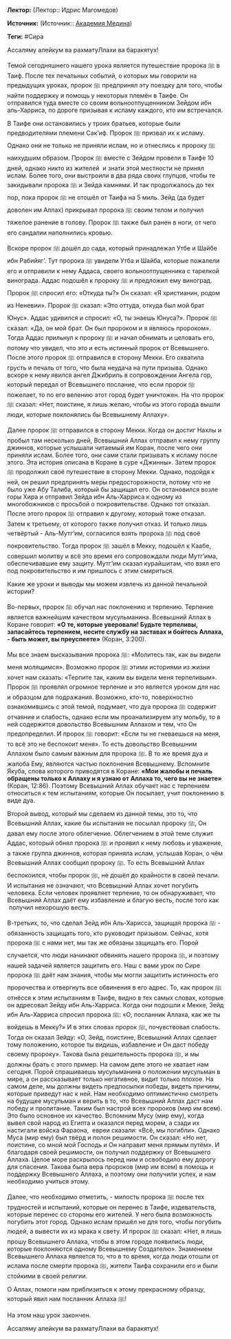 **Лектор:** (Лектор:: Идрис Магомедов)

**Источник:** (Источник:: [Академия Медина](https://web.medinaschool.org/school/))

**Теги:** #Сира

Ассаляму алейкум ва рахматуЛлахи ва баракятух!


Темой сегодняшнего нашего урока является путешествие пророка ﷺ в Таиф. После тех печальных событий, о которых мы говорили на предыдущих уроках, пророк ﷺ предпринял эту поездку для того, чтобы найти поддержку и помощь у некоторых племён в Таифе. Он отправился туда вместе со своим вольноотпущенником Зейдом ибн аль-Харриса, по дороге призывая к исламу каждого, кто им встречался.


В Таифе они остановились у троих братьев, которые были предводителями племени Сак’иф. Пророк ﷺ призвал их к исламу. Однако они не только не приняли ислам, но и отнеслись к пророку ﷺ наихудшим образом. Пророк ﷺ вместе с Зейдом провели в Таифе 10 дней, однако никто из жителей  и знати этой местности не принял ислам. Более того, они выстроили в два ряда своих глупцов, чтобы те закидывали пророка ﷺ и Зейда камнями. И так продолжалось до тех пор, пока пророк ﷺ не отошёл от Таифа на 5 миль. Зейд (да будет доволен им Аллах) прикрывал пророка ﷺ своим телом и получил тяжелое ранение в голову. Пророк ﷺ также был ранен в ноги, от чего его сандалии наполнились кровью.


Вскоре пророк ﷺ дошёл до сада, который принадлежал Утбе и Шайбе ибн Рабийяг’. Тут пророка ﷺ увидели Утба и Шайба, которые пожалели его и отправили к нему Аддаса, своего вольноотпущенника с тарелкой винограда. Аддас подошёл к пророку ﷺ и предложил ему виноград. Пророк ﷺ спросил его: «Откуда ты?» Он сказал: «Я христианин, родом из Неневии». Пророк ﷺ сказал: «Это оттуда, откуда был мой брат Юнус». Аддас удивился и спросил: «О, ты знаешь Юнуса?». Пророк ﷺ сказал: «Да, он мой брат. Он был пророком и я являюсь пророком». Тогда Аддас прильнул к пророку ﷺ и начал обнимать и целовать его, потому что увидел, что это и есть истинный пророк от Всевышнего. После этого пророк ﷺ отправился в сторону Мекки. Его охватила грусть и печаль от того, что была неудача на пути призыва. Однако вскоре к нему явился ангел Джибриль в сопровождении Ангела гор, который передал от Всевышнего послание, что если пророк ﷺ пожелает, то по его велению этот город будет уничтожен. На что пророк ﷺ сказал: «Нет, поистине, я лишь желаю, чтобы из этого города вышли люди, которые поклонялись бы Всевышнему Аллаху».


Далее пророк ﷺ отправился в сторону Мекки. Когда он достиг Нахлы и пробыл там несколько дней, Всевышний Аллах отправил к нему группу джиннов, которые услышали читаемый им Коран, после чего они приняли ислам. Более того, они сами стали призывать к исламу после этого. Эта история описана в Коране в суре «Джинны». Затем пророк ﷺ продолжил своё путешествие в сторону Мекки. Однако, подойдя к ней, он решил предпринять меры предосторожности, потому что не было уже Абу Талиба, который бы защищал его. Он остановился возле горы Хира и отправил Зейда ибн Аль-Харриса к одному из многобожников с просьбой о покровительстве. Однако тот отказал. После этого пророк ﷺ отправил к другому, который тоже отказал. Затем к третьему, от которого также получил отказ. И только лишь четвёртый - Аль-Мутг’им, согласился взять пророка ﷺ под своё покровительство. Тогда пророк ﷺ зашёл в Мекку, подошёл к Каабе, совершил молитву и всё это время его сопровождали люди Мутг’има, обеспечивавшие ему защиту. Мутг’им сказал курайшитам, что взял его под покровительство и им пришлось с этим смириться.


Какие же уроки и выводы мы можем извлечь из данной печальной истории?


Во-первых, пророк ﷺ обучал нас поклонению и терпению. Терпение является важнейшим качеством мусульманина. Всевышний Аллах в Коране говорит: **«О те, которые уверовали! Будьте терпеливы, запасайтесь терпением, несите службу на заставах и бойтесь Аллаха, - быть может, вы преуспеете»** (Коран, 3:200).


Мы все знаем высказывания пророка ﷺ: «Молитесь так, как вы видели меня молящимся». Возможно пророк ﷺ этими историями из жизни хочет нам сказать: «Терпите так, каким вы видели меня терпеливым». Пророк ﷺ проявлял огромное терпение и это является уроком для нас и образцом для подражания. Возможно, кто-то, поверхностно ознакомившись с этой темой, подумает, что дуа пророка ﷺ содержит отчаяние и слабость, однако если мы проанализируем эту мольбу, то в ней содержится довольство Всевышним Аллахом и тем, что Он предопределил. И пророк ﷺ говорит: «Если ты не гневаешься на меня, то всё это не беспокоит меня». То есть довольство Всевышним Аллахом было самым важным для пророка ﷺ. В то же время дуа и жалоба Ему, являются частью поклонения Всевышнему. Вспомните Якуба, слова которого приводятся в Коране: **«Мои жалобы и печаль обращены только к Аллаху и я узнаю от Аллаха то, чего вы не знаете»** (Коран, 12:86). Поэтому Всевышний Аллах обучает нас с терпением относиться к тем испытаниям, которые Он посылает, учит поклонению в виде дуа.


Второй вывод, который мы сделаем из данной темы, это то, что Всевышний Аллах, какие бы испытания не посылал пророку ﷺ, Он давал ему после этого облегчение. Облегчением в этой теме служит Аддас, который обнял пророка ﷺ и проявил к нему любовь и уважение, а также группа джиннов, которая приняла ислам, услышав Коран, о чём Всевышний Аллах сообщил пророку ﷺ. То есть Всевышний Аллах беспокоился, чтобы пророк ﷺ, не дошёл до крайности в своей печали. И испытания не означают, что Всевышний Аллах хочет погубить человека. Если человек проявляет терпение, то он обнаруживает, что Всевышний Аллах даёт ему избавление и благую весть, после того как  получил нехорошую весть.


В-третьих, то, что сделал Зейд ибн Аль-Харисса, защищая пророка ﷺ - обязанность защищать того, кто руководит призывом. Сейчас, хотя пророка ﷺ с нами нет, мы так же обязаны защищать его. Порой случается, что люди начинают обвинять нашего пророка ﷺ, и поэтому нашей задачей является защитить его. Наш с вами урок по Сире пророка ﷺ даёт нам знания, чтобы мы могли защитить истинность его пророчества и отвергнуть все обвинения в его адрес. То, как пророк ﷺ отнёсся к этим испытаниям в Таифе, видно в тех самых словах, которые он адресовал Зейду ибн Аль-Харриса. Когда они подошли к Мекке, Зейд ибн Аль-Харриса спросил пророка ﷺ: «О, посланник Аллаха, как же ты войдешь в Мекку?» И в этих словах пророк ﷺ, почувствовал слабость. Тогда он сказал Зейду: «О, Зейд, поистине, Всевышний Аллах сделает тому положению, которое ты видишь, избавление и Он даст победу своему пророку». Такова была решительность пророка ﷺ, и мы должны брать с этого пример. На самом деле этого не хватает нам сегодня. Порой спрашиваешь мусульманина о положении мусульман в мире, а он рассказывает только негативное, видит только плохое. На самом деле, мы должны видеть предпосылки победы, видеть причины, которые приведут нас к ней. Нам необходимо оптимистично смотреть на будущее мусульман и верить в то, что Всевышний Аллах даст нам победу и пропитание. Таким был настрой всех пророков (мир им всем). Это было основное их качество. Вспомним Мусу (мир ему), когда вывел свой народ из Египта и оказался перед морем, а сзади их настигали войска Фараона,  евреи сказали: «Всё, мы погибли». Однако Муса (мир ему) был твёрд и полон решимости. Он сказал: «Но нет, поистине, со мной мой Господь и Он направит меня прямым путём». И благодаря своей решимости, он получил поддержку от Всевышнего Аллаха. Целое море раскрылось перед ним и освободило ему дорогу для спасения. Такова была вера пророков (мир им всем) в помощь и поддержку Всевышнего Аллаха, и поэтому они получили успех, и нам необходимо учиться этому.


Далее, что необходимо отметить, - милость пророка ﷺ после тех трудностей и испытаний, которые он перенес в Таифе, издевательств, которые перенес со стороны его жителей. У него была возможность погубить этот город. Однако ислам пришёл не для того, чтобы погубить людей, а вывести их из мрака к свету. И пророк ﷺ сказал: «Нет, я лишь прошу Всевышнего Аллаха, чтобы в этом городе появились люди, которые поклоняются одному Всевышнему Создателю». Знамением Всевышнего Аллаха является то, что в то время, когда люди отошли от ислама после смерти пророка ﷺ, жители Таифа сохранили его и были стойкими в своей религии.


О Аллах, помоги нам приблизиться к этому прекрасному образцу, который явил нам посланник Аллаха ﷺ!


На этом наш урок закончен.


Ассаляму алейкум ва рахматуЛлахи ва баракятух!

